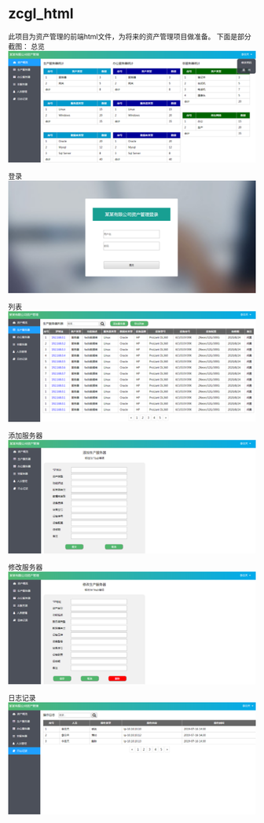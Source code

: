 # zcgl_html
此项目为资产管理的前端html文件，为将来的资产管理项目做准备。
下面是部分截图：
总览
![Image text](https://github.com/YangBaohust/myimages/blob/master/zcgl_html/%E6%80%BB%E8%A7%88.png)

登录
![Image text](https://github.com/YangBaohust/myimages/blob/master/zcgl_html/%E7%99%BB%E5%BD%95.png)

列表
![Image text](https://github.com/YangBaohust/myimages/blob/master/zcgl_html/%E5%88%97%E8%A1%A8.png)

添加服务器
![Image text](https://github.com/YangBaohust/myimages/blob/master/zcgl_html/%E6%B7%BB%E5%8A%A0%E6%9C%8D%E5%8A%A1%E5%99%A8.png)

修改服务器
![Image text](https://github.com/YangBaohust/myimages/blob/master/zcgl_html/%E4%BF%AE%E6%94%B9%E6%9C%8D%E5%8A%A1%E5%99%A8.png)

日志记录
![Image text](https://github.com/YangBaohust/myimages/blob/master/zcgl_html/%E6%97%A5%E5%BF%97%E8%AE%B0%E5%BD%95.png)
